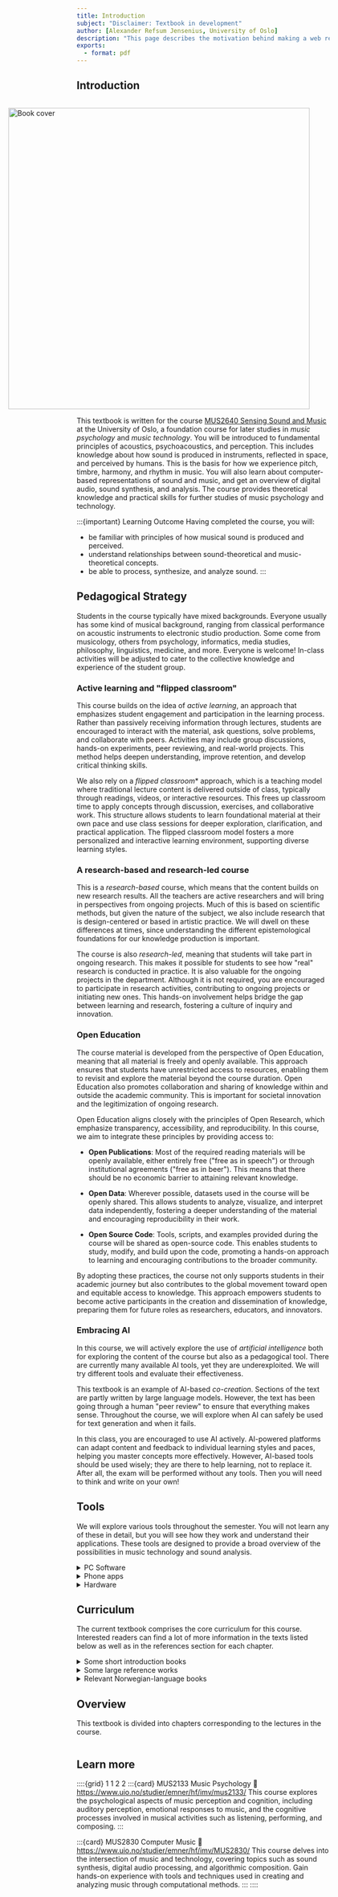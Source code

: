 ```yaml
---
title: Introduction
subject: "Disclaimer: Textbook in development"
author: [Alexander Refsum Jensenius, University of Oslo]
description: "This page describes the motivation behind making a web resource for the course MUS2640 Sensing Sound and Music at the University of Oslo."
exports:
  - format: pdf
---
```


## Introduction

<figure style="float: right; margin-left: 20px;">
    <img src="figures/cover/sensing-sound-and-music-cover-horizontal-600px.jpg" alt="Book cover" width="600">
<!--    <figcaption>Book cover: Sensing Sound and Music</figcaption>-->
</figure>

This textbook is written for the course [MUS2640 Sensing Sound and Music](https://www.uio.no/studier/emner/hf/imv/MUS2640/) at the University of Oslo, a foundation course for later studies in *music psychology* and *music technology*. You will be introduced to fundamental principles of acoustics, psychoacoustics, and perception. This includes knowledge about how sound is produced in instruments, reflected in space, and perceived by humans. This is the basis for how we experience pitch, timbre, harmony, and rhythm in music. You will also learn about computer-based representations of sound and music, and get an overview of digital audio, sound synthesis, and analysis. The course provides theoretical knowledge and practical skills for further studies of music psychology and technology.

:::{important} Learning Outcome
Having completed the course, you will:

- be familiar with principles of how musical sound is produced and perceived.
- understand relationships between sound-theoretical and music-theoretical concepts.
- be able to process, synthesize, and analyze sound.
:::



## Pedagogical Strategy

Students in the course typically have mixed backgrounds. Everyone usually has some kind of musical background, ranging from classical performance on acoustic instruments to electronic studio production. Some come from musicology, others from psychology, informatics, media studies, philosophy, linguistics, medicine, and more. Everyone is welcome! In-class activities will be adjusted to cater to the collective knowledge and experience of the student group. 

### Active learning and "flipped classroom"

This course builds on the idea of *active learning*, an approach that emphasizes student engagement and participation in the learning process. Rather than passively receiving information through lectures, students are encouraged to interact with the material, ask questions, solve problems, and collaborate with peers. Activities may include group discussions, hands-on experiments, peer reviewing, and real-world projects. This method helps deepen understanding, improve retention, and develop critical thinking skills.

We also rely on a *flipped classroom** approach, which is a teaching model where traditional lecture content is delivered outside of class, typically through readings, videos, or interactive resources. This frees up classroom time to apply concepts through discussion, exercises, and collaborative work. This structure allows students to learn foundational material at their own pace and use class sessions for deeper exploration, clarification, and practical application. The flipped classroom model fosters a more personalized and interactive learning environment, supporting diverse learning styles. 

### A research-based and research-led course

This is a *research-based* course, which means that the content builds on new research results. All the teachers are active researchers and will bring in perspectives from ongoing projects. Much of this is based on scientific methods, but given the nature of the subject, we also include research that is design-centered or based in artistic practice. We will dwell on these differences at times, since understanding the different epistemological foundations for our knowledge production is important. 

The course is also *research-led*, meaning that students will take part in ongoing research. This makes it possible for students to see how "real" research is conducted in practice. It is also valuable for the ongoing projects in the department. Although it is not required, you are encouraged to participate in research activities, contributing to ongoing projects or initiating new ones. This hands-on involvement helps bridge the gap between learning and research, fostering a culture of inquiry and innovation.

### Open Education

The course material is developed from the perspective of Open Education, meaning that all material is freely and openly available. This approach ensures that students have unrestricted access to resources, enabling them to revisit and explore the material beyond the course duration. Open Education also promotes collaboration and sharing of knowledge within and outside the academic community. This is important for societal innovation and the legitimization of ongoing research. 

Open Education aligns closely with the principles of Open Research, which emphasize transparency, accessibility, and reproducibility. In this course, we aim to integrate these principles by providing access to:

- **Open Publications**: Most of the required reading materials will be openly available, either entirely free ("free as in speech") or through institutional agreements ("free as in beer"). This means that there should be no economic barrier to attaining relevant knowledge. 

- **Open Data**: Wherever possible, datasets used in the course will be openly shared. This allows students to analyze, visualize, and interpret data independently, fostering a deeper understanding of the material and encouraging reproducibility in their work.

- **Open Source Code**: Tools, scripts, and examples provided during the course will be shared as open-source code. This enables students to study, modify, and build upon the code, promoting a hands-on approach to learning and encouraging contributions to the broader community.

By adopting these practices, the course not only supports students in their academic journey but also contributes to the global movement toward open and equitable access to knowledge. This approach empowers students to become active participants in the creation and dissemination of knowledge, preparing them for future roles as researchers, educators, and innovators.

### Embracing AI

In this course, we will actively explore the use of *artificial intelligence* both for exploring the content of the course but also as a pedagogical tool. There are currently many available AI tools, yet they are underexploited. We will try different tools and evaluate their effectiveness. 

This textbook is an example of AI-based *co-creation*. Sections of the text are partly written by large language models. However, the text has been going through a human "peer review" to ensure that everything makes sense. Throughout the course, we will explore when AI can safely be used for text generation and when it fails. 

In this class, you are encouraged to use AI actively. AI-powered platforms can adapt content and feedback to individual learning styles and paces, helping you master concepts more effectively. However, AI-based tools should be used wisely; they are there to help learning, not to replace it. After all, the exam will be performed without any tools. Then you will need to think and write on your own!

## Tools

We will explore various tools throughout the semester. You will not learn any of these in detail, but you will see how they work and understand their applications. These tools are designed to provide a broad overview of the possibilities in music technology and sound analysis.

<details>
<summary>PC Software</summary>

We will use the following software, most of which are free and/or open source. They are also all cross-platform, that is, they work on both Windows, OSX, and Linux-based systems.  

- **[Sonic Visualiser](https://www.sonicvisualiser.org/)**: A powerful application for viewing and analyzing the contents of audio files. It allows you to visualize waveforms, spectrograms, and other audio features, making it a valuable tool for music analysis and research.

- **[Audacity](https://www.audacityteam.org/)**: A free, open-source, cross-platform audio editor and recorder. Audacity is widely used for recording, editing, and processing audio files, making it a versatile tool for both beginners and advanced users in music and sound analysis.

- **[Python - Jupyter Notebook](https://jupyter.org/)**: An open-source web application that enables you to create and share documents containing live code, equations, visualizations, and narrative text. It is widely used for data analysis, including audio and music data.

- **[Pure Data (Pd)](https://puredata.info/)**: An open-source visual programming language for audio and multimedia. It is widely used for sound synthesis, audio processing, and interactive installations. It resembles the commercial package [Max](https://cycling74.com/products/max).

- **[Audiostellar](https://audiostellar.xyz/)**: A unique tool for exploring and organizing sound samples using a visual interface. It helps you discover relationships between sounds and create new compositions.

- **[Freesound](https://freesound.org/)**: A collaborative online database of sound samples. It provides access to a wide variety of sounds that can be used for music production, sound design, and research.
</details>

<details>
<summary>Phone apps</summary>
We will use these free and cross-platform apps, working on both Android and iOS devices. 

- **[Noise Capture](https://noise-planet.org/noisecapture.html)**: A mobile app for recording and analyzing environmental noise. It is useful for studying soundscapes and understanding the impact of noise in different environments.

- **[SensorLogger](https://www.tszheichoi.com/sensorlogger)**: A mobile app for recording and visualizing sensor data from your smartphone, such as accelerometer, gyroscope, magnetometer, and more. SensorLogger enables you to collect, export, and analyze movement and environmental data, making it useful for experiments in sound, music, and motion research.
</details>

<details>
<summary>Hardware</summary>
We will explore these devices in class. You are not expected to purchase these yourself; we have them available to borrow. 

- **[LittleBits](https://littlebits.com/)**: A platform of modular electronic components that snap together to create interactive projects. It is a fun and creative way to explore sound synthesis and music-making.

- **[Ambisonics - Zoom H3-VR](https://zoomcorp.com/en/us/handheld-recorders/handheld-recorders/h3-vr-handy-recorder/)**: A portable recorder designed for capturing 360-degree spatial audio. It is ideal for creating immersive soundscapes and exploring 3D audio reproduction.

- **[OptiTrack Motion Capture](https://optitrack.com/)**: A high-precision motion capture system used for tracking movement in 3D space. It is widely used in research, gaming, and performance arts to analyze and visualize motion, including applications in music and sound interaction.

- **[Equivital Life Monitors](https://www.equivital.com/)**: Wearable devices designed to monitor physiological data such as heart rate, respiration, and body temperature. These devices are useful for studying the relationship between physiological responses and musical experiences.
</details>

## Curriculum

The current textbook comprises the core curriculum for this course. Interested readers can find a lot of more information in the texts listed below as well as in the references section for each chapter.

<details>
<summary>Some short introduction books</summary>

- **[Music Psychology: A Very Short Introduction](https://global.oup.com/academic/product/music-psychology-a-very-short-introduction-9780198722944)**: *Elizabeth Hellmuth Margulis* (2018), Oxford: Oxford University Press. A concise introduction to the field of music psychology, exploring how music affects the mind and behavior.

- **[Music and Technology: A Very Short Introduction](https://global.oup.com/academic/product/music-and-technology-a-very-short-introduction-9780198723910)**: *Mark Katz* (2014), Oxford: Oxford University Press. An accessible overview of the relationship between music and technology, examining its impact on creation, performance, and listening.

- **[Ways of Listening: An Ecological Approach to the Perception of Musical Meaning](https://global.oup.com/academic/product/ways-of-listening-9780195151945)**: *Eric F. Clarke* (2005), Oxford: Oxford University Press. A unique perspective on how listeners perceive and interpret musical meaning in ecological contexts.

- **[Sound Actions: Conceptualizing Musical Instruments](https://mitpress.mit.edu/9780262047025/sound-actions/)**: *Alexander Refsum Jensenius* (2022), Cambridge: The MIT Press. An insightful examination of musical instruments as tools for interaction, creativity, and expression.
</details>

<details>
<summary>Some large reference works</summary>
Some books serve more as large-scale references of their respective fields: 

- **[Handbook of Systematic Musicology](https://www.springer.com/gp/book/9783030175667)**: *Edited by multiple authors* (2020), Springer. A detailed reference for interdisciplinary approaches to the study of musicology.

- **[The Oxford Handbook of Music Psychology](https://global.oup.com/academic/product/the-oxford-handbook-of-music-psychology-9780198818838)**: Edited by *Susan Hallam, Michael Thaut, Ian Cross* (2018), Oxford: Oxford University Press. A comprehensive overview of research and theories in music psychology.

- **[The Computer Music Tutorial, Second Edition](https://mitpress.mit.edu/9780262544180/the-computer-music-tutorial-second-edition/)**: *Curtis Roads* (2023), Cambridge: The MIT Press. An extensively updated and expanded reference covering the latest developments in computer music, including new technologies, techniques, and applications.
</details>

<details>
<summary>Relevant Norwegian-language books</summary>
There are not many relevant books in Norwegian, but here are some:

- **[Musikkvitenskap: Introduksjon og Perspektiver](https://www.universitetsforlaget.no/musikkvitenskap-1)**: *Even Ruud* (2005), Oslo: Universitetsforlaget. An introductory Norwegian textbook covering key perspectives and approaches in musicology.

- **[Musikk og Bevegelse](https://www.duo.uio.no/handle/10852/25589)**: *Alexander Refsum Jensenius* (2009), Oslo: Unipub. A Norwegian book exploring the relationship between music and movement.

- **[Lydlandskap: Om Bruk og Misbruk av Musikk](https://www.fagbokforlaget.no/Lydlandskap/I9788245002718)**: *Even Ruud* (2005), Bergen: Fagbokforlaget. A Norwegian book discussing the use and misuse of music in various contexts.
</details>



## Overview

This textbook is divided into chapters corresponding to the lectures in the course. 

```{tableofcontents}
```

## Learn more

::::{grid} 1 1 2 2
:::{card} MUS2133 Music Psychology
:link: https://www.uio.no/studier/emner/hf/imv/mus2133/
This course explores the psychological aspects of music perception and cognition, including auditory perception, emotional responses to music, and the cognitive processes involved in musical activities such as listening, performing, and composing.
:::

:::{card} MUS2830 Computer Music
:link: https://www.uio.no/studier/emner/hf/imv/MUS2830/
This course delves into the intersection of music and technology, covering topics such as sound synthesis, digital audio processing, and algorithmic composition. Gain hands-on experience with tools and techniques used in creating and analyzing music through computational methods.
:::
::::
